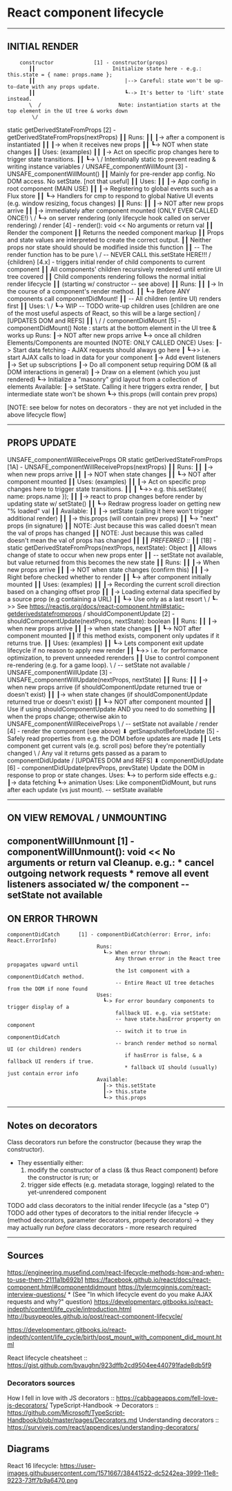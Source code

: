 React component lifecycle
=========================
----------------------------------------------------------------------------------------------------
INITIAL RENDER
--------------
        constructor             [1] - constructor(props)
           ┃┃                         Initialize state here - e.g.: this.state = { name: props.name };
           ┃┃                             |--> Careful: state won't be up-to-date with any props update.
           ┃┃                             ┗--> It's better to 'lift' state instead.
           \  /                         Note: instantiation starts at the top element in the UI tree & works down
            \/
static getDerivedStateFromProps [2] - getDerivedStateFromProps(nextProps)
           ┃┃                         Runs:
           ┃┃                           ┃-> after a component is instantiated
           ┃┃                           ┃-> when it receives new props
           ┃┃                           ┗-> NOT when state changes
           ┃┃                         Uses: (examples)
           ┃┃                           ┃-> Act on specific prop changes here to trigger state transitions.
           ┃┃                           ┗->
           \  /                         Intentionally static to prevent reading & writing instance variables
            \/
  UNSAFE_componentWillMount     [3] - UNSAFE_componentWillMount()
           ┃┃                         Mainly for pre-render app config. No DOM access. No setState. [not that useful]
           ┃┃                         Uses:
           ┃┃                           ┃-> App config in root component (MAIN USE)
           ┃┃                           ┃-> Registering to global events such as a Flux store
           ┃┃                           ┗-> Handlers for cmp to respond to global Native UI events (e.g. window resizing, focus changes)
           ┃┃                         Runs:
           ┃┃                           ┃-> NOT after new props arrive
           ┃┃                           ┃-> immediately after component mounted (ONLY EVER CALLED ONCE!)
           \  /                           ┗-> on server rendering (only lifecycle hook called on server rendering)
            \/
          render                [4] - render(): void  << No arguments or return val
           ┃┃                         Render the component
           ┃┃                         Returns the needed component markup
           ┃┃                         Props and state values are interpreted to create the correct output.
           ┃┃                         Neither props nor state should should be modified inside this function
           ┃┃                         -- The render function has to be pure
           \  /                         -- NEVER CALL this.setState HERE!!!
            \/
        {children}              [4.x] - triggers initial render of child components to current component
           ┃┃                         All components' children recursively rendered until entire UI tree covered
           ┃┃                         Child components rendering follows the normal initial render lifecycle
           ┃┃                            (starting w/ constructor -- see above)
           ┃┃                         Runs:
           ┃┃                           ┃-> In the course of a component's render method.
           ┃┃                           ┗-> Before ANY components call componentDidMount!
           ┃┃                               -- All children (entire UI) renders first
           ┃┃                         Uses:
           \  /                           ┗-> WIP -- TODO write-up children uses [children are one of the most useful aspects of React, so this will be a large section]
            \/
  [UPDATES DOM and REFS]
           ┃┃
           \  /
            \/
     componentDidMount          [5] - componentDidMount()
                                      Note : starts at the bottom element in the UI tree & works up
                                      Runs:
                                        ┃-> NOT after new props arrive
                                        ┗-> once all children Elements/Components are mounted (NOTE: ONLY CALLED ONCE)
                                      Uses:
                                        ┃-> Start data fetching - AJAX requests should always go here
                                        ┃   ┗->> i.e. start AJAX calls to load in data for your component
                                        ┃-> Add event listeners
                                        ┃-> Set up subscriptions
                                        ┃-> Do all component setup requiring DOM (& all DOM interactions in general)
                                        ┃-> Draw on a <canvas> element (which you just rendered)
                                        ┗-> Initialize a "masonry" grid layout from a collection of elements
                                      Available:
                                        ┃-> setState. Calling it here triggers extra render,
                                        ┃             but intermediate state won't be shown
                                        ┗-> this.props (will contain prev props)

[NOTE: see below for notes on decorators - they are not yet included in the above lifecycle flow]

----------------------------------------------------------------------------------------------------
PROPS UPDATE
------------
UNSAFE_componentWillReceiveProps
            OR
static getDerivedStateFromProps  [1A] - UNSAFE_componentWillReceiveProps(nextProps)
           ┃┃                           Runs:
           ┃┃                             ┃-> when new props arrive
           ┃┃                             ┃-> NOT when state changes
           ┃┃                             ┗-> NOT after component mounted
           ┃┃                           Uses: (examples)
           ┃┃                             ┃-> Act on specific prop changes here to trigger state transitions.
           ┃┃                             ┃   ┗->> e.g. this.setState({ name: props.name });
           ┃┃                             ┃-> react to prop changes before render by updating state w/ setState()
           ┃┃                             ┗-> Redraw progress loader on getting new "% loaded" val
           ┃┃                           Available:
           ┃┃                             ┃-> setState (calling it here won't trigger additional render)
           ┃┃                             ┃-> this.props (will contain prev props)
           ┃┃                             ┗-> "next" props (in signature)
           ┃┃                             NOTE: Just because this was called doesn't mean the val of props has changed
           ┃┃                             NOTE: Just because this was called doesn't mean the val of props has changed
           ┃┃
           ┃┃                    *PREFERRED ::*
           ┃┃                    [1B] - static getDerivedStateFromProps(nextProps, nextState): Object
           ┃┃                           Allows change of state to occur when new props enter
           ┃┃                           -- setState not available, but value returned from this becomes the new state
           ┃┃                           Runs:
           ┃┃                             ┃-> When new props arrive
           ┃┃                             ┃-> NOT when state changes (confirm this)
           ┃┃                             ┃-> Right before checked whether to render
           ┃┃                             ┗-> after component initially mounted
           ┃┃                           Uses: (examples)
           ┃┃                             ┃-> Recording the current scroll direction based on a changing offset prop
           ┃┃                             ┃-> Loading external data specified by a source prop (e.g containing a URL)
           ┃┃                             ┗-> Use only as a last resort
           \  /                                 ┗->> See https://reactjs.org/docs/react-component.html#static-getderivedstatefromprops
            \/
   shouldComponentUpdate          [2] - shouldComponentUpdate(nextProps, nextState): boolean
           ┃┃                           Runs:
           ┃┃                             ┃-> when new props arrive
           ┃┃                             ┃-> when state changes
           ┃┃                             ┗-> NOT after component mounted
           ┃┃                           If this method exists, component only updates if it returns true.
           ┃┃                           Uses: (examples)
           ┃┃                             ┗-> Lets component exit update lifecycle if no reason to apply new render
           ┃┃                                 ┗->> i.e. for performance optimization, to prevent unneeded rerenders
           ┃┃                           Use to control component re-rendering (e.g. for a game loop).
           \  /                           -- setState not available
            \/
 UNSAFE_componentWillUpdate       [3] - UNSAFE_componentWillUpdate(nextProps, nextState)
           ┃┃                           Runs:
           ┃┃                             ┃-> when new props arrive (if shouldComponentUpdate returned true or doesn't exist)
           ┃┃                             ┃-> when state changes (if shouldComponentUpdate returned true or doesn't exist)
           ┃┃                             ┗-> NOT after component mounted
           ┃┃                           Use if using shouldComponentUpdate AND you need to do something
           ┃┃                           when the props change; otherwise akin to UNSAFE_componentWillReceiveProps
           \  /                           -- setState not available
            \/
          render                  [4] - render the component (see above)
            ⬇
  getSnapshotBeforeUpdate         [5] - Safely read properties from e.g. the DOM before updates are made
           ┃┃                         Lets component get current vals (e.g. scroll pos) before they're potentially changed
           \  /                         Any val it returns gets passed as a param to componentDidUpdate
            \/
   [UPDATES DOM and REFS]
            ⬇
    componentDidUpdate            [6] - componentDidUpdate(prevProps, prevState)
                                        Update the DOM in response to prop or state changes.
                                        Uses:
                                          ┗-> to perform side effects e.g.:
                                              ┃-> data fetching
                                              ┗-> animation
                                        Uses:
                                        Like componentDidMount, but runs after each update (vs just mount).
                                        -- setState available

----------------------------------------------------------------------------------------------------
ON VIEW REMOVAL / UNMOUNTING
----------------------------
  componentWillUnmount     [1] - componentWillUnmount(): void   << No arguments or return val
                                 Cleanup. e.g.:
                                 * cancel outgoing network requests
                                 * remove all event listeners associated w/ the component
                                 -- setState not available
----------------------------------------------------------------------------------------------------
ON ERROR THROWN
---------------
    componentDidCatch      [1] - componentDidCatch(error: Error, info: React.ErrorInfo)
                                 Runs:
                                   ┗-> When error thrown:
                                       Any thrown error in the React tree propagates upward until
                                       the 1st component with a componentDidCatch method.
                                       -- Entire React UI tree detaches from the DOM if none found
                                 Uses:
                                   ┗-> For error boundary components to trigger display of a
                                       fallback UI. e.g. via setState:
                                       -- have state.hasError property on component
                                       -- switch it to true in componentDidCatch
                                       -- branch render method so normal UI (or children) renders
                                          if hasError is false, & a fallback UI renders if true.
                                          * fallback UI should (usually) just contain error info
                                 Available:
                                   ┃-> this.setState
                                   ┃-> this.state
                                   ┗-> this.props

----------------------------------------------------------------------------------------------------
Notes on decorators
-------------------
Class decorators run before the constructor (because they wrap the constructor).
*   They essentially either:
    1. modify the constructor of a class (& thus React component) before the constructor is run; or
    2. trigger side effects (e.g. metadata storage, logging) related to the yet-unrendered component

TODO add class decorators to the initial render lifecycle (as a "step 0")
TODO add other types of decorators to the initial render lifecycle
     -> (method decorators, parameter decorators, property decorators)
     -> they may actually run *before* class decorators - more research required

----------------------------------------------------------------------------------------------------
Sources
-------
https://engineering.musefind.com/react-lifecycle-methods-how-and-when-to-use-them-2111a1b692b1
https://facebook.github.io/react/docs/react-component.html#componentdidmount
https://tylermcginnis.com/react-interview-questions/
    *   (See "In which lifecycle event do you make AJAX requests and why?" question)
https://developmentarc.gitbooks.io/react-indepth/content/life_cycle/introduction.html
http://busypeoples.github.io/post/react-component-lifecycle/

https://developmentarc.gitbooks.io/react-indepth/content/life_cycle/birth/post_mount_with_component_did_mount.html

React lifecycle cheatsheet :: https://gist.github.com/bvaughn/923dffb2cd9504ee440791fade8db5f9

### Decorators sources
How I fell in love with JS decorators :: https://cabbageapps.com/fell-love-js-decorators/
TypeScript-Handbook -> Decorators :: https://github.com/Microsoft/TypeScript-Handbook/blob/master/pages/Decorators.md
Understanding decorators :: https://survivejs.com/react/appendices/understanding-decorators/

## Diagrams
React 16 lifecycle: https://user-images.githubusercontent.com/1571667/38441522-dc5242ea-3999-11e8-9223-73ff7b9a6470.png
